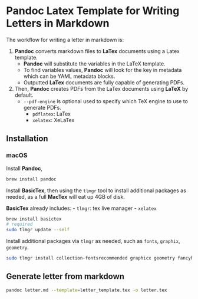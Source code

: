# Pandoc Latex Template for Writing Letters in Markdown

The workflow for writing a letter in markdown is:

1. **Pandoc** converts markdown files to **LaTex** documents using a Latex template.
    - **Pandoc** will substitute the variables in the LaTeX template.
    - To find variables values, **Pandoc** will look for the key in metadata which can be YAML metadata blocks.
    - Outputted **LaTex** documents are fully capable of generating PDFs.
2. Then, **Pandoc** creates PDFs from the LaTex documents using **LaTeX** by default.
    - `--pdf-engine` is optional used to specify which TeX engine to use to generate PDFs.
        - `pdflatex`: LaTex
        - `xelatex`: XeLaTex

## Installation

### macOS

Install **Pandoc**,

```sh
brew install pandoc
```

Install **BasicTex**, then using the `tlmgr` tool to install additional packages as needed, as a full **MacTex** will eat up 4GB of disk.

**BasicTex** already includes:
    - `tlmgr`: tex live manager
    - `xelatex`

```sh
brew install basictex
# required
sudo tlmgr update --self
```

Install additional packages via `tlmgr` as needed, such as `fonts`, `graphix`, `geometry`.

```sh
sudo tlmgr install collection-fontsrecommended graphicx geometry fancyhdr
```


## Generate letter from markdown

```sh
pandoc letter.md --template=letter_template.tex -o letter.tex
```